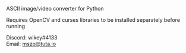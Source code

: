 ASCII image/video converter for Python

Requires OpenCV and curses libraries to be installed separately before running             
                                       
Discord: wikey#4133                                                                 
Email: mszo@tuta.io      
